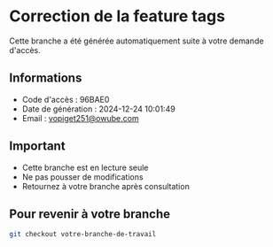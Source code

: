 # Correction de la feature tags

Cette branche a été générée automatiquement suite à votre demande d'accès.

## Informations
- Code d'accès : 96BAE0
- Date de génération : 2024-12-24 10:01:49
- Email : vopiget251@owube.com

## Important
- Cette branche est en lecture seule
- Ne pas pousser de modifications
- Retournez à votre branche après consultation

## Pour revenir à votre branche
```bash
git checkout votre-branche-de-travail
```
